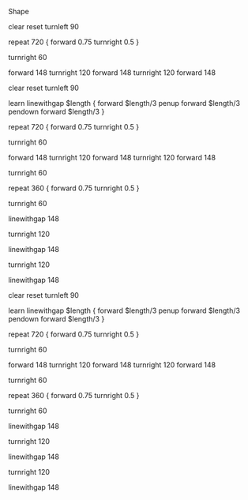 Shape

clear
reset
turnleft 90

repeat 720
{
forward 0.75
turnright 0.5
}

turnright 60

forward 148
turnright 120
forward 148
turnright 120
forward 148

clear
reset
turnleft 90

learn linewithgap $length {
   forward $length/3
   penup 
   forward $length/3
   pendown
   forward $length/3
}

repeat 720
{
forward 0.75
turnright 0.5
}

turnright 60

forward 148
turnright 120
forward 148
turnright 120
forward 148

turnright 60

repeat 360
{
forward 0.75
turnright 0.5
}

turnright 60

linewithgap 148

turnright 120

linewithgap 148

turnright 120

linewithgap 148

clear
reset
turnleft 90

learn linewithgap $length {
   forward $length/3
   penup 
   forward $length/3
   pendown
   forward $length/3
}

repeat 720
{
forward 0.75
turnright 0.5
}

turnright 60

forward 148
turnright 120
forward 148
turnright 120
forward 148

turnright 60

repeat 360
{
forward 0.75
turnright 0.5
}

turnright 60

linewithgap 148

turnright 120

linewithgap 148

turnright 120

linewithgap 148